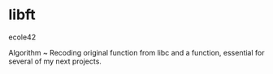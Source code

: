 # libft
ecole42

Algorithm ~ Recoding original function from libc and a function, essential for several of my next projects.
